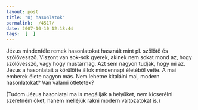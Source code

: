 ```yaml
---
layout: post
title: "Új hasonlatok"
permalink:  /4517/ 
date: 2007-10-10 12:18:44
tags:  [  ] 
---
```

Jézus mindenféle remek hasonlatokat használt mint pl. szőlőtő és szőlővessző. Viszont van sok-sok gyerek, akinek nem sokat mond az, hogy szőlővessző, vagy hogy mustármag. Azt sem nagyon tudják, hogy mi az. Jézus a hasonlatait a körülötte állok mindennapi életéből vette. A mai emberek élete nagyon más. Nem lehetne kitalálni mai, modern hasonlatokat? Van valami ötletetek?

(Tudom Jézus hasonlatai ma is megállják a helyüket, nem kicserélni szeretném őket, hanem melléjük rakni modern változatokat is.)

